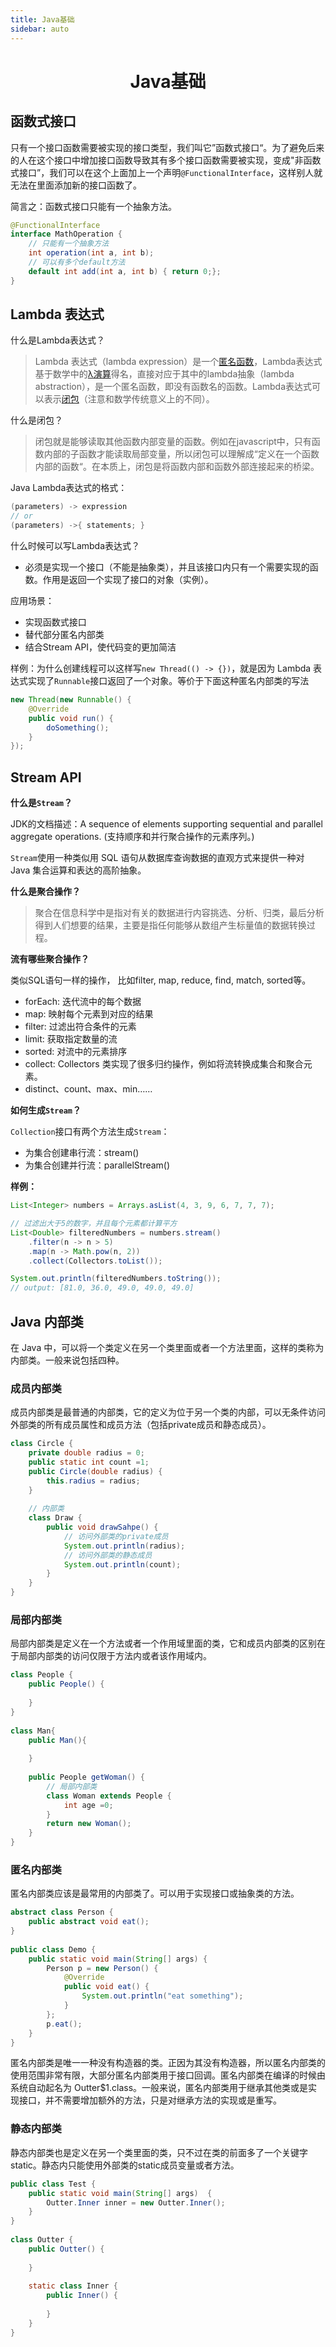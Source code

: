```yaml
---
title: Java基础
sidebar: auto
---
```


<h1 align='center'>Java基础</h1>

## 函数式接口

只有一个接口函数需要被实现的接口类型，我们叫它”函数式接口“。为了避免后来的人在这个接口中增加接口函数导致其有多个接口函数需要被实现，变成"非函数式接口”，我们可以在这个上面加上一个声明`@FunctionalInterface`，这样别人就无法在里面添加新的接口函数了。

简言之：函数式接口只能有一个抽象方法。

```java
@FunctionalInterface
interface MathOperation {
    // 只能有一个抽象方法
    int operation(int a, int b);
    // 可以有多个default方法
    default int add(int a, int b) { return 0;};
}
```

## Lambda 表达式

什么是Lambda表达式？

> Lambda 表达式（lambda expression）是一个[匿名函数](https://baike.baidu.com/item/匿名函数/4337265)，Lambda表达式基于数学中的[λ演算](https://baike.baidu.com/item/λ演算)得名，直接对应于其中的lambda抽象（lambda abstraction），是一个匿名函数，即没有函数名的函数。Lambda表达式可以表示[闭包](https://baike.baidu.com/item/闭包/10908873)（注意和数学传统意义上的不同）。

什么是闭包？

> 闭包就是能够读取其他函数内部变量的函数。例如在javascript中，只有函数内部的子函数才能读取局部变量，所以闭包可以理解成“定义在一个函数内部的函数“。在本质上，闭包是将函数内部和函数外部连接起来的桥梁。

Java Lambda表达式的格式：

```java
(parameters) -> expression
// or
(parameters) ->{ statements; }
```

什么时候可以写Lambda表达式？

- 必须是实现一个接口（不能是抽象类），并且该接口内只有一个需要实现的函数。作用是返回一个实现了接口的对象（实例）。

应用场景：

- 实现函数式接口
- 替代部分匿名内部类
- 结合Stream API，使代码变的更加简洁

样例：为什么创建线程可以这样写`new Thread(() -> {})`，就是因为 Lambda 表达式实现了`Runnable`接口返回了一个对象。等价于下面这种匿名内部类的写法

```java
new Thread(new Runnable() {
    @Override
    public void run() {
        doSomething();
    }
});
```

## Stream API

**什么是`Stream`？**

JDK的文档描述：A sequence of elements supporting sequential and parallel aggregate operations.  (支持顺序和并行聚合操作的元素序列。)

`Stream`使用一种类似用 SQL 语句从数据库查询数据的直观方式来提供一种对 Java 集合运算和表达的高阶抽象。

**什么是聚合操作？**

> 聚合在信息科学中是指对有关的数据进行内容挑选、分析、归类，最后分析得到人们想要的结果，主要是指任何能够从数组产生标量值的数据转换过程。

**流有哪些聚合操作？**

类似SQL语句一样的操作， 比如filter, map, reduce, find, match, sorted等。

- forEach: 迭代流中的每个数据
- map: 映射每个元素到对应的结果
- filter: 过滤出符合条件的元素
- limit: 获取指定数量的流
- sorted: 对流中的元素排序
- collect: Collectors 类实现了很多归约操作，例如将流转换成集合和聚合元素。
- distinct、count、max、min……

**如何生成`Stream`？**

`Collection`接口有两个方法生成`Stream`：

- 为集合创建串行流：stream()
- 为集合创建并行流：parallelStream()

**样例：**

```java
List<Integer> numbers = Arrays.asList(4, 3, 9, 6, 7, 7, 7);

// 过滤出大于5的数字，并且每个元素都计算平方
List<Double> filteredNumbers = numbers.stream()
    .filter(n -> n > 5)
    .map(n -> Math.pow(n, 2))
    .collect(Collectors.toList());

System.out.println(filteredNumbers.toString());
// output: [81.0, 36.0, 49.0, 49.0, 49.0]
```

## Java 内部类

在 Java 中，可以将一个类定义在另一个类里面或者一个方法里面，这样的类称为内部类。一般来说包括四种。

### 成员内部类

成员内部类是最普通的内部类，它的定义为位于另一个类的内部，可以无条件访问外部类的所有成员属性和成员方法（包括private成员和静态成员）。

```java
class Circle {
    private double radius = 0;
    public static int count =1;
    public Circle(double radius) {
        this.radius = radius;
    }
    
    // 内部类
    class Draw {
        public void drawSahpe() {
            // 访问外部类的private成员
            System.out.println(radius);
            // 访问外部类的静态成员
            System.out.println(count);
        }
    }
}
```

### 局部内部类

局部内部类是定义在一个方法或者一个作用域里面的类，它和成员内部类的区别在于局部内部类的访问仅限于方法内或者该作用域内。

```java
class People {
    public People() {
         
    }
}
 
class Man{
    public Man(){
         
    }
     
    public People getWoman() {
        // 局部内部类
        class Woman extends People {
            int age =0;
        }
        return new Woman();
    }
}
```

### 匿名内部类

匿名内部类应该是最常用的内部类了。可以用于实现接口或抽象类的方法。

```java
abstract class Person {
    public abstract void eat();
}
 
public class Demo {
    public static void main(String[] args) {
        Person p = new Person() {
            @Override
            public void eat() {
                System.out.println("eat something");
            }
        };
        p.eat();
    }
}
```

匿名内部类是唯一一种没有构造器的类。正因为其没有构造器，所以匿名内部类的使用范围非常有限，大部分匿名内部类用于接口回调。匿名内部类在编译的时候由系统自动起名为 Outter$1.class。一般来说，匿名内部类用于继承其他类或是实现接口，并不需要增加额外的方法，只是对继承方法的实现或是重写。

### 静态内部类

静态内部类也是定义在另一个类里面的类，只不过在类的前面多了一个关键字static。静态内只能使用外部类的static成员变量或者方法。

```java
public class Test {
    public static void main(String[] args)  {
        Outter.Inner inner = new Outter.Inner();
    }
}
 
class Outter {
    public Outter() {
         
    }
     
    static class Inner {
        public Inner() {
             
        }
    }
}
```

